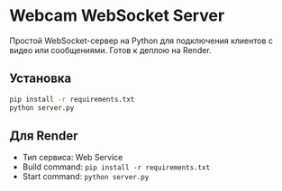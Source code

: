 # Webcam WebSocket Server

Простой WebSocket-сервер на Python для подключения клиентов с видео или сообщениями. Готов к деплою на Render.

## Установка

```bash
pip install -r requirements.txt
python server.py
```

## Для Render

- Тип сервиса: Web Service
- Build command: `pip install -r requirements.txt`
- Start command: `python server.py`
